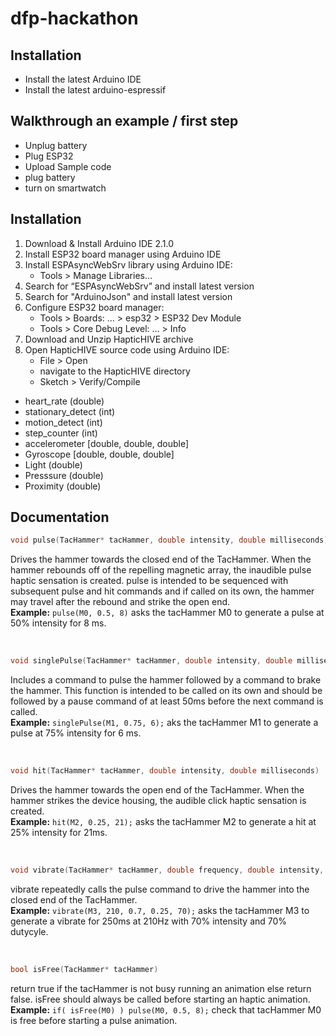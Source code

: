 # dfp-hackathon

## Installation

- Install the latest Arduino IDE
- Install the latest arduino-espressif

## Walkthrough an example / first step

- Unplug battery
- Plug ESP32
- Upload Sample code
- plug battery
- turn on smartwatch

## Installation 
1. Download & Install Arduino IDE 2.1.0
2. Install ESP32 board manager using Arduino IDE
3. Install ESPAsyncWebSrv library using Arduino IDE:
    - Tools > Manage Libraries…
4. Search for “ESPAsyncWebSrv” and install latest version
4. Search for "ArduinoJson" and install latest version
5. Configure ESP32 board manager:
    - Tools > Boards: … > esp32 > ESP32 Dev Module
    - Tools > Core Debug Level: … > Info	
6. Download and Unzip HapticHIVE archive
7. Open HapticHIVE source code using Arduino IDE:
    - File > Open
    - navigate to the HapticHIVE directory
    - Sketch > Verify/Compile


- heart_rate (double)
- stationary_detect (int)
- motion_detect (int)
- step_counter (int)
- accelerometer [double, double, double]
- Gyroscope [double, double, double]
- Light (double)
- Presssure (double)
- Proximity (double)


## Documentation

```C
void pulse(TacHammer* tacHammer, double intensity, double milliseconds)
```
Drives the hammer towards the closed end of the TacHammer. When the hammer rebounds off of the repelling magnetic array, the inaudible pulse haptic sensation is created. pulse is intended to be sequenced with subsequent pulse and hit commands and if called on its own, the hammer may travel after the rebound and strike the open end.</br>
**Example:** `pulse(M0, 0.5, 8)` asks the tacHammer M0 to generate a pulse at 50% intensity for 8 ms.

</br>

```C
void singlePulse(TacHammer* tacHammer, double intensity, double milliseconds)
```
Includes a command to pulse the hammer followed by a command to brake the hammer. This function is intended to be called on its own and should be followed by a pause command of at least 50ms before the next command is called.</br>
**Example:** `singlePulse(M1, 0.75, 6);` aks the tacHammer M1 to generate a pulse at 75% intensity for 6 ms.

</br>

```C
void hit(TacHammer* tacHammer, double intensity, double milliseconds)
```
Drives the hammer towards the open end of the TacHammer. When the hammer strikes the device housing, the audible click haptic sensation is created.</br>
**Example:** `hit(M2, 0.25, 21);` asks the tacHammer M2 to generate a hit at 25% intensity for 21ms.

</br>

```C
void vibrate(TacHammer* tacHammer, double frequency, double intensity, double duration, int dutycycle)
```
vibrate repeatedly calls the pulse command to drive the hammer into the closed end of the TacHammer.</br>
**Example:** `vibrate(M3, 210, 0.7, 0.25, 70);` asks the tacHammer M3 to generate a vibrate for 250ms at 210Hz with 70% intensity and 70% dutycyle.


</br>

```C
bool isFree(TacHammer* tacHammer)
```
return true if the tacHammer is not busy running an animation else return false. isFree should always be called before starting an haptic animation.</br>
**Example:** `if( isFree(M0) ) pulse(M0, 0.5, 8);` check that tacHammer M0 is free before starting a pulse animation.
